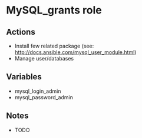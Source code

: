 MySQL\_grants role
==================

Actions
-------

- Install few related package (see: http://docs.ansible.com/mysql_user_module.html)
- Manage user/databases 

Variables
---------

- mysql\_login\_admin 
- mysql\_password\_admin 

Notes
-----

- TODO

